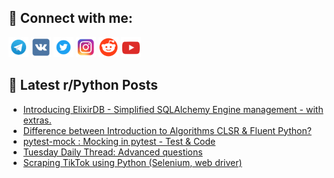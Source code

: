 ## 🔎 Connect with me:
[<img src="https://github.com/bullbesh/bullbesh/blob/main/images/Telegram.png" width="32" height="32" />](https://t.me/bullbesh)
[<img src="https://github.com/bullbesh/bullbesh/blob/main/images/VK.png" width="32" height="32" />](https://vk.com/bullbesh)
[<img src="https://github.com/bullbesh/bullbesh/blob/main/images/Twitter.png" width="32" height="32" />](https://twitter.com/bullbesh1)
[<img src="https://github.com/bullbesh/bullbesh/blob/main/images/Instagram.png" width="32" height="32" />](https://www.instagram.com/bullbesh)
[<img src="https://github.com/bullbesh/bullbesh/blob/main/images/Reddit.png" width="32" height="32" />](https://www.reddit.com/user/bullbesh)
[<img src="https://github.com/bullbesh/bullbesh/blob/main/images/YouTube.png" width="32" height="32" />](https://www.youtube.com/channel/UCtfjRs6uzgq5mfm8S06WTcg)

## 📕 Latest r/Python Posts
<!-- BLOG-POST-LIST:START -->
- [Introducing ElixirDB - Simplified SQLAlchemy Engine management - with extras.](https://www.reddit.com/r/Python/comments/1ih6bo6/introducing_elixirdb_simplified_sqlalchemy_engine/)
- [Difference between Introduction to Algorithms CLSR &amp; Fluent Python?](https://www.reddit.com/r/Python/comments/1ih6b8w/difference_between_introduction_to_algorithms/)
- [pytest-mock : Mocking in pytest - Test &amp; Code](https://www.reddit.com/r/Python/comments/1ih5238/pytestmock_mocking_in_pytest_test_code/)
- [Tuesday Daily Thread: Advanced questions](https://www.reddit.com/r/Python/comments/1ih454j/tuesday_daily_thread_advanced_questions/)
- [Scraping TikTok using Python &lpar;Selenium, web driver&rpar;](https://www.reddit.com/r/Python/comments/1ih4451/scraping_tiktok_using_python_selenium_web_driver/)
<!-- BLOG-POST-LIST:END -->
